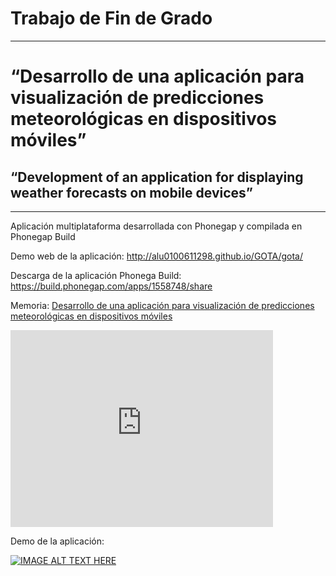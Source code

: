 # Trabajo de Fin de Grado #
----------
# “Desarrollo de una aplicación para visualización de predicciones meteorológicas en dispositivos móviles” #

## “Development of an application for displaying weather forecasts on mobile devices” ##
----------

Aplicación multiplataforma desarrollada con Phonegap y compilada en Phonegap Build

Demo web de la aplicación: <a href="http://alu0100611298.github.io/GOTA/gota/" target="_blank">http://alu0100611298.github.io/GOTA/gota/</a>

Descarga de la aplicación Phonega Build: <a href="https://build.phonegap.com/apps/1558748/share" target="_blank">https://build.phonegap.com/apps/1558748/share</a>

Memoria: <a href="./document/memoria_trabajo_fin_de_grado_.pdf" target="_blank">Desarrollo de una aplicación para visualización de predicciones meteorológicas en dispositivos móviles</a>

<iframe width="420" height="315" src="https://www.youtube.com/embed/1l1v_zebVAM" frameborder="0" allowfullscreen></iframe>

Demo de la aplicación:

[![IMAGE ALT TEXT HERE](https://i.ytimg.com/vi/1l1v_zebVAM/0.jpg)](https://www.youtube.com/watch?v=1l1v_zebVAM&feature=youtu.be)